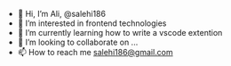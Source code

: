- 👋 Hi, I’m Ali,  @salehi186
- 👀 I’m interested in frontend technologies 
- 🌱 I’m currently learning how to write a vscode extention
- 💞️ I’m looking to collaborate on ...
- 📫 How to reach me salehi186@gmail.com

<!---
salehi186/salehi186 is a ✨ special ✨ repository because its `README.md` (this file) appears on your GitHub profile.
You can click the Preview link to take a look at your changes.
--->
